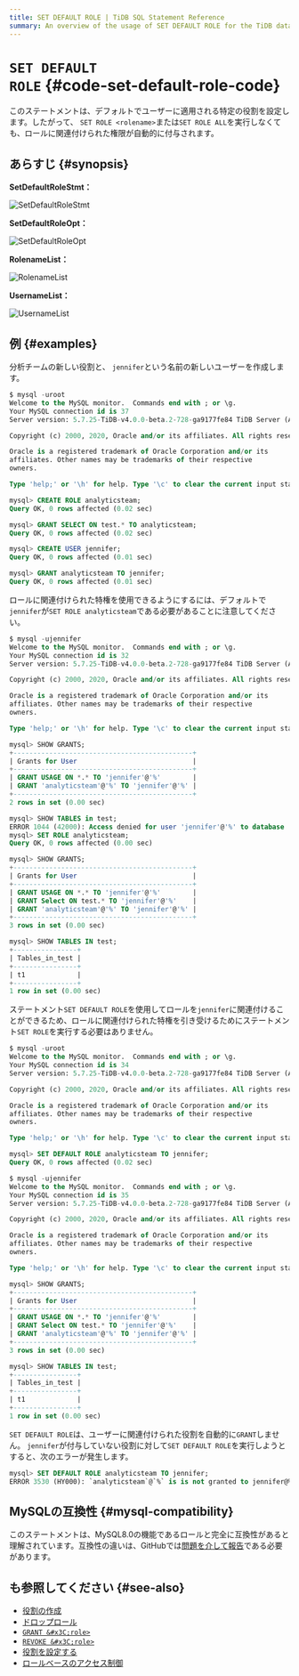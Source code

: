 ```yaml
---
title: SET DEFAULT ROLE | TiDB SQL Statement Reference
summary: An overview of the usage of SET DEFAULT ROLE for the TiDB database.
---
```


# <code>SET DEFAULT ROLE</code> {#code-set-default-role-code}

このステートメントは、デフォルトでユーザーに適用される特定の役割を設定します。したがって、 `SET ROLE <rolename>`または`SET ROLE ALL`を実行しなくても、ロールに関連付けられた権限が自動的に付与されます。

## あらすじ {#synopsis}

<strong>SetDefaultRoleStmt：</strong>

![SetDefaultRoleStmt](/media/sqlgram/SetDefaultRoleStmt.png)

<strong>SetDefaultRoleOpt：</strong>

![SetDefaultRoleOpt](/media/sqlgram/SetDefaultRoleOpt.png)

<strong>RolenameList：</strong>

![RolenameList](/media/sqlgram/RolenameList.png)

<strong>UsernameList：</strong>

![UsernameList](/media/sqlgram/UsernameList.png)

## 例 {#examples}

分析チームの新しい役割と、 `jennifer`という名前の新しいユーザーを作成します。

```sql
$ mysql -uroot
Welcome to the MySQL monitor.  Commands end with ; or \g.
Your MySQL connection id is 37
Server version: 5.7.25-TiDB-v4.0.0-beta.2-728-ga9177fe84 TiDB Server (Apache License 2.0) Community Edition, MySQL 5.7 compatible

Copyright (c) 2000, 2020, Oracle and/or its affiliates. All rights reserved.

Oracle is a registered trademark of Oracle Corporation and/or its
affiliates. Other names may be trademarks of their respective
owners.

Type 'help;' or '\h' for help. Type '\c' to clear the current input statement.

mysql> CREATE ROLE analyticsteam;
Query OK, 0 rows affected (0.02 sec)

mysql> GRANT SELECT ON test.* TO analyticsteam;
Query OK, 0 rows affected (0.02 sec)

mysql> CREATE USER jennifer;
Query OK, 0 rows affected (0.01 sec)

mysql> GRANT analyticsteam TO jennifer;
Query OK, 0 rows affected (0.01 sec)
```

ロールに関連付けられた特権を使用できるようにするには、デフォルトで`jennifer`が`SET ROLE analyticsteam`である必要があることに注意してください。

```sql
$ mysql -ujennifer
Welcome to the MySQL monitor.  Commands end with ; or \g.
Your MySQL connection id is 32
Server version: 5.7.25-TiDB-v4.0.0-beta.2-728-ga9177fe84 TiDB Server (Apache License 2.0) Community Edition, MySQL 5.7 compatible

Copyright (c) 2000, 2020, Oracle and/or its affiliates. All rights reserved.

Oracle is a registered trademark of Oracle Corporation and/or its
affiliates. Other names may be trademarks of their respective
owners.

Type 'help;' or '\h' for help. Type '\c' to clear the current input statement.

mysql> SHOW GRANTS;
+---------------------------------------------+
| Grants for User                             |
+---------------------------------------------+
| GRANT USAGE ON *.* TO 'jennifer'@'%'        |
| GRANT 'analyticsteam'@'%' TO 'jennifer'@'%' |
+---------------------------------------------+
2 rows in set (0.00 sec)

mysql> SHOW TABLES in test;
ERROR 1044 (42000): Access denied for user 'jennifer'@'%' to database 'test'
mysql> SET ROLE analyticsteam;
Query OK, 0 rows affected (0.00 sec)

mysql> SHOW GRANTS;
+---------------------------------------------+
| Grants for User                             |
+---------------------------------------------+
| GRANT USAGE ON *.* TO 'jennifer'@'%'        |
| GRANT Select ON test.* TO 'jennifer'@'%'    |
| GRANT 'analyticsteam'@'%' TO 'jennifer'@'%' |
+---------------------------------------------+
3 rows in set (0.00 sec)

mysql> SHOW TABLES IN test;
+----------------+
| Tables_in_test |
+----------------+
| t1             |
+----------------+
1 row in set (0.00 sec)
```

ステートメント`SET DEFAULT ROLE`を使用してロールを`jennifer`に関連付けることができるため、ロールに関連付けられた特権を引き受けるためにステートメント`SET ROLE`を実行する必要はありません。

```sql
$ mysql -uroot
Welcome to the MySQL monitor.  Commands end with ; or \g.
Your MySQL connection id is 34
Server version: 5.7.25-TiDB-v4.0.0-beta.2-728-ga9177fe84 TiDB Server (Apache License 2.0) Community Edition, MySQL 5.7 compatible

Copyright (c) 2000, 2020, Oracle and/or its affiliates. All rights reserved.

Oracle is a registered trademark of Oracle Corporation and/or its
affiliates. Other names may be trademarks of their respective
owners.

Type 'help;' or '\h' for help. Type '\c' to clear the current input statement.

mysql> SET DEFAULT ROLE analyticsteam TO jennifer;
Query OK, 0 rows affected (0.02 sec)
```

```sql
$ mysql -ujennifer
Welcome to the MySQL monitor.  Commands end with ; or \g.
Your MySQL connection id is 35
Server version: 5.7.25-TiDB-v4.0.0-beta.2-728-ga9177fe84 TiDB Server (Apache License 2.0) Community Edition, MySQL 5.7 compatible

Copyright (c) 2000, 2020, Oracle and/or its affiliates. All rights reserved.

Oracle is a registered trademark of Oracle Corporation and/or its
affiliates. Other names may be trademarks of their respective
owners.

Type 'help;' or '\h' for help. Type '\c' to clear the current input statement.

mysql> SHOW GRANTS;
+---------------------------------------------+
| Grants for User                             |
+---------------------------------------------+
| GRANT USAGE ON *.* TO 'jennifer'@'%'        |
| GRANT Select ON test.* TO 'jennifer'@'%'    |
| GRANT 'analyticsteam'@'%' TO 'jennifer'@'%' |
+---------------------------------------------+
3 rows in set (0.00 sec)

mysql> SHOW TABLES IN test;
+----------------+
| Tables_in_test |
+----------------+
| t1             |
+----------------+
1 row in set (0.00 sec)
```

`SET DEFAULT ROLE`は、ユーザーに関連付けられた役割を自動的に`GRANT`しません。 `jennifer`が付与していない役割に対して`SET DEFAULT ROLE`を実行しようとすると、次のエラーが発生します。

```sql
mysql> SET DEFAULT ROLE analyticsteam TO jennifer;
ERROR 3530 (HY000): `analyticsteam`@`%` is is not granted to jennifer@%
```

## MySQLの互換性 {#mysql-compatibility}

このステートメントは、MySQL8.0の機能であるロールと完全に互換性があると理解されています。互換性の違いは、GitHubでは[問題を介して報告](https://github.com/pingcap/tidb/issues/new/choose)である必要があります。

## も参照してください {#see-also}

-   [役割の作成](/sql-statements/sql-statement-create-role.md)
-   [ドロップロール](/sql-statements/sql-statement-drop-role.md)
-   [`GRANT &#x3C;role>`](/sql-statements/sql-statement-grant-role.md)
-   [`REVOKE &#x3C;role>`](/sql-statements/sql-statement-revoke-role.md)
-   [役割を設定する](/sql-statements/sql-statement-set-role.md)
-   [ロールベースのアクセス制御](/role-based-access-control.md)
